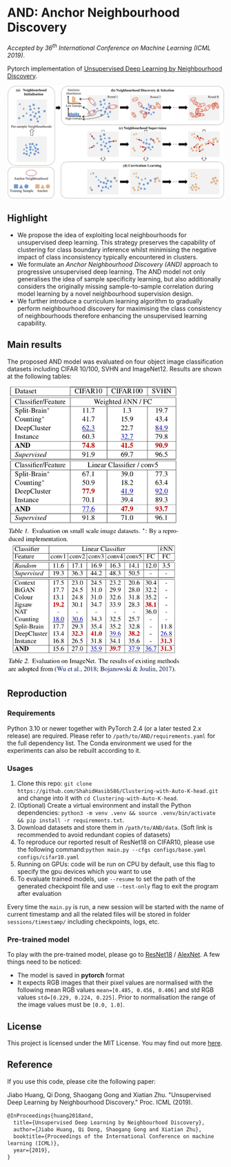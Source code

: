 # AND: Anchor Neighbourhood Discovery

*Accepted by 36<sup>th</sup> International Conference on Machine Learning (ICML 2019)*.

Pytorch implementation of [Unsupervised Deep Learning by Neighbourhood Discovery](https://arxiv.org/abs/1904.11567). 

<img src="assets/training-pipeline.jpg" width="800">
<!--![pipeline](./assets/training-pipeline.jpg)-->

## Highlight
+ We propose the idea of exploiting local neighbourhoods for unsupervised deep learning. This strategy preserves the capability of clustering for class boundary inference whilst minimising the negative impact of class inconsistency typically encountered in clusters.
+ We formulate an *Anchor Neighbourhood Discovery (AND)* approach to progressive unsupervised deep learning. The AND model not only generalises the idea of sample specificity learning, but also additionally considers the originally missing sample-to-sample correlation during model learning by a novel neighbourhood supervision design.
+ We further introduce a curriculum learning algorithm to gradually perform neighbourhood discovery for maximising the class consistency of neighbourhoods therefore enhancing the unsupervised learning capability.

## Main results
The proposed AND model was evaluated on four object image classification datasets including CIFAR 10/100, SVHN and ImageNet12. Results are shown at the following tables:

<img src="assets/small-scale.jpg" width="400" />
<!--![small-scale](./assets/small-scale.jpg)-->

<img src="assets/large-scale.jpg" width="400" />
<!--![large-scale](./assets/large-scale.jpg)-->

## Reproduction

### Requirements
Python 3.10 or newer together with PyTorch 2.4 (or a later tested 2.x release) are required. Please refer to `/path/to/AND/requirements.yaml` for the full dependency list. The Conda environment we used for the experiments can also be rebuilt according to it.

### Usages

1. Clone this repo: `git clone https://github.com/ShahidHasib586/Clustering-with-Auto-K-head.git`
   and change into it with `cd Clustering-with-Auto-K-head`.
2. (Optional) Create a virtual environment and install the Python dependencies: `python3 -m venv .venv && source .venv/bin/activate && pip install -r requirements.txt`.
3. Download datasets and store them in `/path/to/AND/data`. (Soft link is recommended to avoid redundant copies of datasets)
4. To reproduce our reported result of ResNet18 on CIFAR10, please use the following command:`python main.py --cfgs configs/base.yaml configs/cifar10.yaml`
5. Running on GPUs: code will be run on CPU by default, use this flag to specify the gpu devices which you want to use
6. To evaluate trained models, use `--resume` to set the path of the generated checkpoint file and use `--test-only` flag to exit the program after evaluation

Every time the `main.py` is run, a new session will be started with the name of current timestamp and all the related files will be stored in folder `sessions/timestamp/` including checkpoints, logs, etc.

### Pre-trained model
To play with the pre-trained model, please go to [ResNet18](https://drive.google.com/file/d/1tMopB0iLPaJzw81tqZuXbK6YYAQRLXA-/view?usp=sharing) / [AlexNet](https://drive.google.com/file/d/1SeLi34LxuThcLulBaWViwy3kLYQQWX0l/view?usp=sharing). A few things need to be noticed:
+ The model is saved in **pytorch** format
+ It expects RGB images that their pixel values are normalised with the following mean RGB values `mean=[0.485, 0.456, 0.406]` and std RGB values `std=[0.229, 0.224, 0.225]`. Prior to normalisation the range of the image values must be `[0.0, 1.0]`.

## License
This project is licensed under the MIT License. You may find out more [here](./LICENSE).

## Reference
If you use this code, please cite the following paper:

Jiabo Huang, Qi Dong, Shaogang Gong and Xiatian Zhu. "Unsupervised Deep Learning by Neighbourhood Discovery." Proc. ICML (2019).

```
@InProceedings{huang2018and,
  title={Unsupervised Deep Learning by Neighbourhood Discovery},
  author={Jiabo Huang, Qi Dong, Shaogang Gong and Xiatian Zhu},
  booktitle={Proceedings of the International Conference on machine learning (ICML)},
  year={2019},
}
```